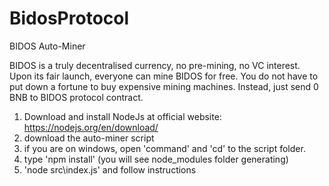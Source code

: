 # BidosProtocol
BIDOS Auto-Miner

BIDOS is a truly decentralised currency, no pre-mining, no VC interest. Upon its fair launch, everyone can mine BIDOS for free. You do not have to put down a fortune to buy expensive mining machines. Instead, just send 0 BNB to BIDOS protocol contract.

1. Download and install NodeJs at official website: https://nodejs.org/en/download/
2. download the auto-miner script
3. if you are on windows, open 'command' and 'cd' to the script folder.
4. type 'npm install' (you will see node_modules folder generating)
5. 'node src\index.js' and follow instructions
